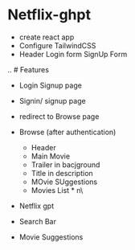 # Netflix-ghpt

- create react app
- Configure TailwindCSS
- Header
Login form
SignUp Form

.. # Features

- Login Signup page
 - Signin/ signup page
 - redirect to Browse page
- Browse (after authentication)
  - Header
  - Main Movie
   - Trailer in bacjground
   - Title in description
   - MOvie SUggestions
    - Movies List * n\

- Netflix gpt
 - Search Bar
 - Movie Suggestions    
